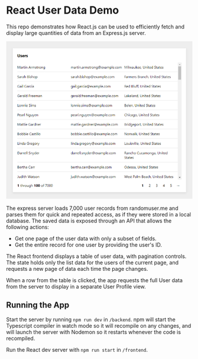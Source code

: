 # React User Data Demo


This repo demonstrates how React.js can be used to efficiently fetch and display large quantities of data from an Express.js server.

<img src="capture.png" />

The express server loads 7,000 user records from randomuser.me and parses them for quick and repeated access, as if they were stored in a local database. The saved data is exposed through an API that allows the following actions:

- Get one page of the user data with only a subset of fields.
- Get the entire record for one user by providing the user's ID.

The React frontend displays a table of user data, with pagination controls. The state holds only the list data for the users of the current page, and requests a new page of data each time the page changes.

When a row from the table is clicked, the app requests the full User data from the server to display in a separate User Profile view.

## Running the App

Start the server by running `npm run dev` in `/backend`. npm will start the Typescript compiler in watch mode so it will recompile on any changes, and will launch the server with Nodemon so it restarts whenever the code is recompiled.

Run the React dev server with `npm run start` in `/frontend`.
